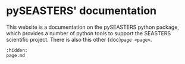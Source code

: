 # pySEASTERS' documentation

This website is a documentation on the pySEASTERS python package, which provides a number of python tools to support the SEASTERS scientific project.
There is also this other {doc}`page <page>`.

```{toctree}
:hidden:
page.md
```